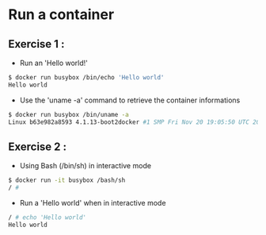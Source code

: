 # Run a container

## Exercise 1 : 

* Run an 'Hello world!'

```sh
$ docker run busybox /bin/echo 'Hello world'
Hello world
```

* Use the 'uname -a' command to retrieve the container informations

```sh
$ docker run busybox /bin/uname -a
Linux b63e982a8593 4.1.13-boot2docker #1 SMP Fri Nov 20 19:05:50 UTC 2015 x86_64 GNU/Linux
```

## Exercise 2 : 

* Using Bash (/bin/sh) in interactive mode

```sh
$ docker run -it busybox /bash/sh
/ #
```
* Run a 'Hello world' when in interactive mode

```sh
/ # echo 'Hello world'
Hello world
```

